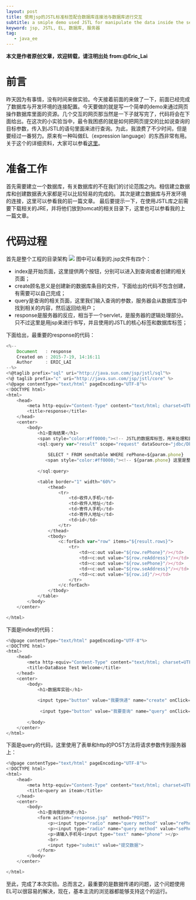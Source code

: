 ```yaml
---
layout: post
title: 使用jsp的JSTL标准标签配合数据库连接池与数据库进行交互
subtitle: a smiple demo used JSTL for manipulate the data inside the server's database through a website
keyword: jsp, JSTL, EL, 数据库, 服务器
tag:
   - java_ee
---
```

**本文是作者原创文章，欢迎转载，请注明出处 from:@Eric_Lai**
# 前言

昨天因为有事情，没有时间来做实验。今天接着前面的来做了一下，前面已经完成了数据库与开发环境的连接配置。今天要做的就是写一个简单的demo来通过网页操作数据库里面的资源。几个交互的网页那当然是一下子就写完了，代码将会在下面给出。在这次的小实验当中，最令我困惑的就是如何把网页提交的比如说查询的目标参数，传入到JSTL的语句里面来进行查询。为此，我浪费了不少时间，但是要经过一番努力。原来有一种叫做EL（expression language）的东西非常有用。关于这个的详细资料，大家可以参看[这里](http://www.javawind.net/help/html/jstl_el.htm)。

# 准备工作

首先需要建立一个数据库，有关数据库的不在我们的讨论范围之内。相信建立数据库和创建数据表大家都是可以比较轻易的完成的。
其次是建立数据库与开发环境的连接，这里可以参看我的前一篇文章。
最后要提示一下，在使用JSTL库之前需要下载相关的JRE，并将他们放到tomcat的相关目录下，这里也可以参看我的上一篇文章。

# 代码过程

首先是整个工程的目录架构
![](http://img.blog.csdn.net/20150719234110184?watermark/2/text/aHR0cDovL2Jsb2cuY3Nkbi5uZXQv/font/5a6L5L2T/fontsize/400/fill/I0JBQkFCMA==/dissolve/70/gravity/SouthEast)
图中可以看到的.jsp文件有四个：
* index是开始页面，这里提供两个按钮，分别可以进入到查询或者创建的相关页面；
* create顾名思义是创建新的数据库条目的文件，下面给出的代码不包含创建，有需要可以自己完成；
* query是查询的相关页面，这里我们输入查询的参数，服务器会从数据库当中找到相关的内容，然后返回给用户；
* response是服务器的反应，相当于一个servlet，是服务器的逻辑处理部分。只不过这里是用jsp来进行书写，并且使用的JSTL的核心标签和数据库标签；

下面给出，最重要的response的代码：

```javascript
<%-- 
    Document   : response
    Created on : 2015-7-19, 14:16:11
    Author     : ERIC_LAI
--%>
<%@taglib prefix="sql" uri="http://java.sun.com/jsp/jstl/sql"%>
<%@ taglib prefix="c" uri="http://java.sun.com/jsp/jstl/core" %>
<%@page contentType="text/html" pageEncoding="UTF-8"%>
<!DOCTYPE html>
<html>
    <head>
        <meta http-equiv="Content-Type" content="text/html; charset=UTF-8">
        <title>response</title>
    </head>
    <center>    
        <body>
            <h1>查询结果</h1>
            <span style="color:#ff0000;"><!-- JSTL的数据库标签，用来处理和数据库相关的内容，这里使用的是查询 --></span>
            <sql:query var="result" scope="request" dataSource="jdbc/DbTest">
                
                SELECT * FROM sendtable WHERE rePhone=${param.phone}
               <span style="color:#ff0000;"><!-- ${param.phone} 这里是整个的关键，使用EL将查询页面的请求参数读取出来，给select语句使用 --></span>
                
            </sql:query>

            <table border="1" width="60%">
                <thead>
                    <tr>
                        <td>收件人手机</td>
                        <td>收件人地址</td>
                        <td>寄件人手机</td>
                        <td>寄件人地址</td>
                        <td>id</td>
                    </tr>
                </thead>
                <tbody>
                    <c:forEach var="row" items="${result.rows}">
                        <tr>
                            <td><c:out value="${row.rePhone}"/></td>
                            <td><c:out value="${row.reAddress}"/></td>
                            <td><c:out value="${row.sePhone}"/></td>
                            <td><c:out value="${row.seAddress}"/></td>
                            <td><c:out value="${row.id}"/></td>
                        </tr>
                    </c:forEach>               
                </tbody>
            </table>
        </body>
    </center>

</html>
```

下面是index的代码：

```javascript
<%@page contentType="text/html" pageEncoding="UTF-8"%>
<!DOCTYPE html>
<html>
    <head>
        <meta http-equiv="Content-Type" content="text/html; charset=UTF-8">
        <title>DataBase Test Welcome</title>
    </head>
    <center>  
        <body>
            <h1>数据库实验</h1>
            
            <input type="button" value="我要快递" name="create" onClick="window.open('create.jsp');"/>
            
             <input type="button" value="我要查询" name="query" onClick="window.open('query.jsp');"/>
           
        </body>      
    </center>
</html>
```
下面是query的代码，这里使用了表单和http的POST方法将请求参数传到服务器上：

```javascript
<%@page contentType="text/html" pageEncoding="UTF-8"%>
<!DOCTYPE html>
<html>
    <head>
        <meta http-equiv="Content-Type" content="text/html; charset=UTF-8">
        <title>query an iteam</title>
    </head>
    <center>
        <body>
            <h1>查询我的快递</h1> 
            <form action="response.jsp"  method="POST">
                <p><input type="radio" name="query method" value="rePhone" checked="checked" />按照收件人手机查询</p>
                <p><input type="radio" name="query method" value="sePhone"   />按照寄件人手机查询</p>
                <p>请输入手机号<input type="text" name="phone" ></p>
                <br>
                <input type="submit" value="提交数据">
            </form>
        </body>
    </center>

</html>
```

至此，完成了本次实验。总而言之，最重要的是数据传递的问题，这个问题使用EL可以很容易的解决，现在，基本主流的浏览器都能够支持这个的运行。


